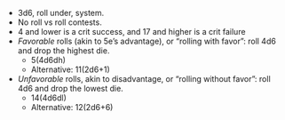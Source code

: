 - 3d6, roll under, system.
- No roll vs roll contests.
- 4 and lower is a crit success, and 17 and higher is a crit failure
- _Favorable_ rolls (akin to 5e’s advantage), or “rolling with favor”: roll 4d6 and drop the highest die.
    - 5(4d6dh)
    - Alternative: 11(2d6+1)
- _Unfavorable_ rolls, akin to disadvantage, or “rolling without favor”: roll 4d6 and drop the lowest die.
    - 14(4d6dl)
    - Alternative: 12(2d6+6)